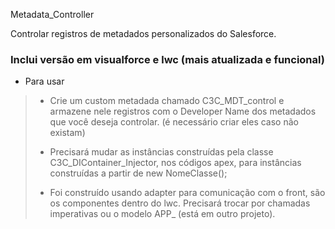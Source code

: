 Metadata_Controller

Controlar registros de metadados personalizados do Salesforce.
### Inclui versão em visualforce e lwc (mais atualizada e funcional)
- Para usar
> - <p>Crie um custom metadada chamado C3C_MDT_control e armazene nele registros com o Developer Name dos metadados que você deseja controlar. (é necessário criar eles caso não existam)</p>
> - <p>Precisará mudar as instâncias construídas pela classe C3C_DIContainer_Injector, nos códigos apex, para instâncias construídas a partir de new NomeClasse();</p>
> - <p>Foi construído usando adapter para comunicação com o front, são os componentes <call-service> dentro do lwc. Precisará trocar por chamadas imperativas ou o modelo APP_ (está em outro projeto).</p>

